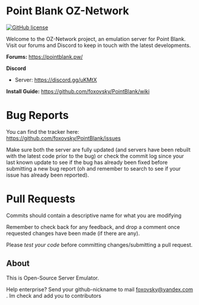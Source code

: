 # Point Blank OZ-Network
[![GitHub license](https://img.shields.io/github/license/mashape/apistatus.svg)](https://github.com/foxovsky/blog)

Welcome to the OZ-Network project, an emulation server for Point Blank.
Visit our forums and Discord to keep in touch with the latest developments.

**Forums:** https://pointblank.pw/

**Discord**
 * Server: https://discord.gg/uKMtX

**Install Guide:** https://github.com/foxovsky/PointBlank/wiki

Bug Reports
========
You can find the tracker here: https://github.com/foxovsky/PointBlank/issues

Make sure both the server are fully updated (and servers have been rebuilt with the latest code prior to the bug) or check the commit log since your last known update to see if the bug has already been fixed before submitting a new bug report (oh and remember to search to see if your issue has already been reported).

Pull Requests
========
Commits should contain a descriptive name for what you are modifying

Remember to check back for any feedback, and drop a comment once requested changes have been made (if there are any).

Please *test your code* before committing changes/submitting a pull request.

## About

This is Open-Source Server Emulator. 

Help enterprise? 
Send your github-nickname to mail [foxovsky@yandex.com](mailto:foxovsky@yandex.com) . Im check and add you to contributors
